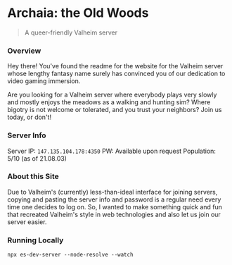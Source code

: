 # Archaia: the Old Woods
> A queer-friendly Valheim server

### Overview
Hey there! You've found the readme for the website for the Valheim server whose lengthy fantasy name surely has convinced you of our dedication to video gaming immersion.

Are you looking for a Valheim server where everybody plays very slowly and mostly enjoys the meadows as a walking and hunting sim? Where bigotry is not welcome or tolerated, and you trust your neighbors? Join us today, or don't!

### Server Info
Server IP: `147.135.104.178:4350`
PW: Available upon request
Population: 5/10 (as of 21.08.03)

### About this Site
Due to Valheim's (currently) less-than-ideal interface for joining servers, copying and pasting the server info and password is a regular need every time one decides to log on. So, I wanted to make something quick and fun that recreated Valheim's style in web technologies and also let us join our server easier.

### Running Locally
`npx es-dev-server --node-resolve --watch`